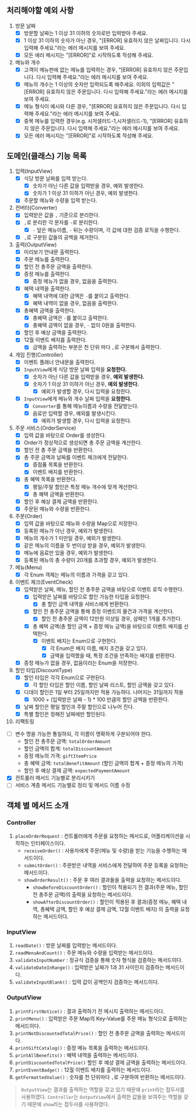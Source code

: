 ## 처리해야할 예외 사항

1. 방문 날짜
    - [x] 방문할 날짜는 1 이상 31 이하의 숫자로만 입력받아 주세요.
    - [x] 1 이상 31 이하의 숫자가 아닌 경우, "[ERROR] 유효하지 않은 날짜입니다. 다시 입력해 주세요."라는 에러 메시지를 보여 주세요.
    - [x] 모든 에러 메시지는 "[ERROR]"로 시작하도록 작성해 주세요.
2. 메뉴와 개수
    - [x] 고객이 메뉴판에 없는 메뉴를 입력하는 경우, "[ERROR] 유효하지 않은 주문입니다. 다시 입력해 주세요."라는 에러 메시지를 보여 주세요.
    - [x] 메뉴의 개수는 1 이상의 숫자만 입력되도록 해주세요. 이외의 입력값은 "[ERROR] 유효하지 않은 주문입니다. 다시 입력해 주세요."라는 에러 메시지를 보여 주세요.
    - [x] 메뉴 형식이 예시와 다른 경우, "[ERROR] 유효하지 않은 주문입니다. 다시 입력해 주세요."라는 에러 메시지를 보여 주세요.
    - [x] 중복 메뉴를 입력한 경우(e.g. 시저샐러드-1,시저샐러드-1), "[ERROR] 유효하지 않은 주문입니다. 다시 입력해 주세요."라는 에러 메시지를 보여 주세요.
    - [x] 모든 에러 메시지는 "[ERROR]"로 시작하도록 작성해 주세요.

## 도메인(클래스) 기능 목록

1. 입력(InputView)
    - [x] 식당 방문 날짜를 입력 받는다.
        - [x] 숫자가 아닌 다른 값을 입력받을 경우, 예외 발생한다.
        - [x] 숫자가 1 이상 31 이하가 아닌 경우, 예외 발생한다.
    - [x] 주문할 메뉴와 수량을 입력 받는다.
2. 컨버터(Converter)
    - [x] 입력받은 값을 `,` 기준으로 분리한다.
    - [x] `,`로 분리한 각 문자를 `-`로 분리한다.
      - [x] `-` 앞은 메뉴이름, `-` 뒤는 수량이며, 각 값에 대한 검증 로직을 수행한다.
    - [x] `,`로 구분된 값들의 공백을 제거한다.
3. 출력(OutputView)
    - [x] 미리보기 안내문 출력한다.
    - [x] 주문 메뉴를 출력한다.
    - [x] 할인 전 총주문 금액을 출력한다.
    - [x] 증정 메뉴를 출력한다.
        - [x] 증정 메뉴가 없을 경우, 없음을 출력한다.
    - [x] 혜택 내역을 출력한다.
        - [x] 혜택 내역에 대한 금액은 `-`를 붙이고 출력한다.
        - [x] 혜택 내역이 없을 경우, 없음을 출력한다.
    - [x] 총혜택 금액을 출력한다.
        - [x] 총혜택 금액은 `-`를 붙이고 출력한다.
        - [x] 총혜택 금액이 없을 경우, `-` 없이 0원을 출력한다.
    - [x] 할인 후 예상 금액을 출력한다.
    - [x] 12월 이벤트 배지를 출력한다.
        - [x] 금액을 출력하는 부분은 천 단위 마다 `,`로 구분해서 출력한다.
4. 게임 진행(Controller)
    - [x] 이벤트 플래너 안내문을 출력한다.
    - [x] `InputView`에게 식당 방문 날짜 입력을 **요청한다.**
        - [x] 숫자가 아닌 다른 값을 입력받을 경우, **예외 발생한다.**
        - [x] 숫자가 1 이상 31 이하가 아닌 경우, **예외 발생한다.**
            - [x] 예외가 발생할 경우, 다시 입력을 요청한다.
    - [x] `InputView`에게 메뉴와 개수 날짜 입력을 **요청한다.**
        - [x] `Converter`를 통해 메뉴이름과 수량을 전달받는다.
        - [x] 음료만 입력할 경우, 예외를 발생시킨다.
            - [x] 예외가 발생할 경우, 다시 입력을 요청한다.
5. 주문 서비스(OrderService)
    - [x] 입력 값을 바탕으로 Order를 생성한다.
    - [x] Order가 정상적으로 생성되면 총 주문 금액을 계산한다.
    - [x] 할인 전 총 주문 금액을 반환한다.
    - [x] 총 주문 금액과 날짜를 이벤트 체크에게 전달한다.
        - [x] 증점품 목록을 반환한다.
        - [x] 이벤트 배지를 반환한다.
    - [x] 총 혜택 목록을 반환한다.
        - [x] 평일/주말 할인은 특정 메뉴 개수에 맞게 계산한다.
        - [x] 총 혜택 금액을 반환한다.
    - [x] 할인 후 예상 결제 금액을 반환한다.
    - [x] 주문된 메뉴와 수량을 반환한다.
6. 주문(Order)
    - [x] 입력 값을 바탕으로 메뉴와 수량을 Map으로 저장한다.
    - [x] 등록된 메뉴가 아닌 경우, 예외가 발생한다.
    - [x] 메뉴의 개수가 1 미만일 경우, 예외가 발생한다.
    - [x] 같은 메뉴의 이름을 두 번이상 받을 경우, 예외가 발생한다.
    - [x] 메뉴에 음료만 있을 경우, 예외가 발생한다.
    - [x] 등록된 메뉴의 총 수량이 20개를 초과할 경우, 예외가 발생한다.
7. 메뉴(Menu)
    - [x] 각 Enum 객체는 메뉴의 이름과 가격을 갖고 있다.
8. 이벤트 체크(EventCheck)
    - [x] 입력받은 날짜, 메뉴, 할인 전 총주문 금액을 바탕으로 이벤트 로직 수행한다.
        - [x] 입력받은 날짜를 바탕으로 할인 가능한 타입을 요청한다.
            - [x] 총 할인 금액 내역을 서비스에게 반환한다.
        - [x] 할인 전 총주문 금액을 통해 증정 이벤트의 물건과 가격을 계산한다.
            - [x] 할인 전 총주문 금액이 12만원 이상일 경우, 샴페인 1개를 추가한다.
        - [x] 총 혜택 금액(총 할인 금액 + 증정 메뉴 금액)을 바탕으로 이벤트 배지를 선택한다.
            - [x] 이벤트 배지는 Enum으로 구현한다.
                - [x] 각 Enum은 배지 이름, 배지 조건을 갖고 있다.
                - [x] 금액을 입력했을 때, 특정 조건을 만족하는 배지를 반환한다.
    - [x] 증정 메뉴가 없을 경우, 없음이라는 Enum을 저장한다.
9. 할인 타입(DiscountType)
    - [x] 할인 타입은 각각 Enum으로 구현된다.
        - [x] 각 할인 타입은 할인 이름, 할인 날짜 리스트, 할인 금액을 갖고 있다.
    - [x] 디데이 할인은 1일 부터 25일까지만 적용 가능하다. 나머지는 31일까지 적용
        - [x] 1000 + (입력받은 날짜 - 1) * 100 만큼의 할인 금액을 반환한다.
    - [x] 날짜 할인은 평일 할인과 주말 할인으로 나누어 진다.
    - [x] 특별 할인은 정해진 날짜에만 할인된다.
10. 리팩토링
- [ ] 변수 명을 가능한 통일하되, 각 이름이 명확하게 구분되어야 한다.
    - 할인 전 총주문 금액: `totalOrderAmount`
    - 할인 금액의 합계: `totalDiscountAmount`
    - 증정 메뉴의 가격: `giftItemPrice`
    - 총 혜택 금액: `totalBenefitAmount` (할인 금액의 합계 + 증정 메뉴의 가격)
    - 할인 후 예상 결제 금액: `expectedPaymentAmount`
- [x] 컨트롤러 메서드 기능별로 분리시키기
- [ ] 서비스 계층 메서드 기능별로 정리 및 메서드 이름 수정

## 객체 별 메서드 소개
### Controller
1. `placeOrderRequest` : 컨트롤러에게 주문을 요청하는 메서드로, 어플리케이션을 시작하는 인터페이스이다.
   - `receiveOrder()` : 사용자에게 주문(메뉴 및 수량)을 받는 기능을 수행하는 메서드이다.
   - `submitOrder()` : 주문받은 내역을 서비스에게 전달하여 주문 등록을 요청하는 메서드이다.
   - `showOrderResult()` : 주문 후 여러 결과들을 출력을 요청하는 메서드이다.
     - `showBeforeDiscountOrder()` : 할인이 적용되기 전 결과(주문 메뉴, 할인 전 총주문 금액)의 출력을 요청하는 메서드이다.
     - `showAfterDiscountOrder()` : 할인이 적용된 후 결과(증정 메뉴, 혜택 내역, 총혜택 금액, 할인 후 예상 결제 금액, 12월 이벤트 배지)
     의 출력을 요청하는 메서드이다.
### InputView
1. `readDate()` : 방문 날짜를 입력받는 메서드이다.
2. `readMenuAndCount()` : 주문 메뉴와 수량을 입력받는 메서드이다.
3. `validateInputNumber` : 정규식 검증을 통해 숫자 형식을 검증하는 메서드이다.
4. `validateDateInRange()` : 입력받은 날짜가 1과 31 사이인지 검증하는 메서드이다.
5. `validateInputBlank()` : 입력 값이 공백인지 검증하는 메서드이다.
### OutputView
1. `printFirstNotice()` : 결과 출력하기 전 메시지 출력하는 메서드이다.
2. `printMenu()` : 입력받은 주문 Map의 Key-Value를 주문 메뉴 형식으로 출력하는 메서드이다.
3. `printNotDiscountedTotalPrice()` : 할인 전 총주문 금액을 출력하는 메서드이다.
4. `printGiftCatalog()` : 증정 메뉴 목록을 출력하는 메서드이다.
5. `printAllBenefits()` : 혜택 내역을 출력하는 메서드이다.
6. `printDiscountedTotalPrice()` 할인 후 예상 결제 금액을 출력하는 메서드이다.
7. `printEventBadge()` : 12월 이벤트 배지를 출력하는 메서드이다.
8. `getFormattedValue()` : 숫자를 천 단위마다 `,`로 구분하여 반환하는 메서드이다.
> `OutputView`는 결과를 출력하는 역할을 갖고 있기 때문에 `print`라는 접두사를 사용하였다. `Controller`는
> `OutputView`에서 출력한 값들을 보여주는 역할을 갖기 때문에 `show`라는 접두사를 사용하였다.
